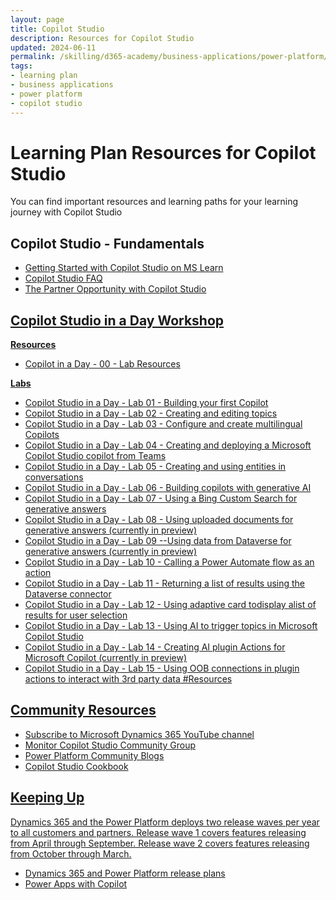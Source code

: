 ```yaml
---
layout: page
title: Copilot Studio
description: Resources for Copilot Studio
updated: 2024-06-11
permalink: /skilling/d365-academy/business-applications/power-platform/copilot-studio
tags:
- learning plan
- business applications
- power platform
- copilot studio
---
```


# Learning Plan Resources for Copilot Studio

You can find important resources and learning paths for your learning journey with Copilot Studio

## Copilot Studio - Fundamentals

* <a href="https://learn.microsoft.com/en-us/microsoft-copilot-studio/fundamentals-what-is-copilot-studio" target="_blank">Getting Started with Copilot Studio on MS Learn
* <a href="https://www.microsoft.com/en-us/microsoft-copilot/microsoft-copilot-studio#FAQ" target="_blank">Copilot Studio FAQ
* <a href="https://cloudpartners.transform.microsoft.com/download?assetname=assets%2FTraining%20Videos%2FModern%20Work%2FThe-Partner-Opportunity-with-Microsoft-Copilot-Studio.mp4" target="_blank">The Partner Opportunity with Copilot Studio

## Copilot Studio in a Day Workshop
**Resources**
* <a href="https://onedrive.live.com/?authkey=%21APx001IEOgY7Sao&id=158B31507335E9B8%2140181&cid=158B31507335E9B8" target="_blank">Copilot in a Day - 00 - Lab Resources
  
**Labs**
* <a href="https://onedrive.live.com/?authkey=%21ALXpGA%2DZ5xsab8U&cid=158B31507335E9B8&id=158B31507335E9B8%2140171&parId=158B31507335E9B8%2140153&o=OneUp" target="_blank">Copilot Studio in a Day - Lab 01 - Building your first Copilot
* <a href="https://onedrive.live.com/?authkey=%21ALXpGA%2DZ5xsab8U&cid=158B31507335E9B8&id=158B31507335E9B8%2140169&parId=158B31507335E9B8%2140153&o=OneUp" target="_blank">Copilot Studio in a Day - Lab 02 - Creating and editing topics
* <a href="https://onedrive.live.com/?authkey=%21ALXpGA%2DZ5xsab8U&cid=158B31507335E9B8&id=158B31507335E9B8%2140170&parId=158B31507335E9B8%2140153&o=OneUp" target="_blank">Copilot Studio in a Day - Lab 03 - Configure and create multilingual Copilots
* <a href="https://onedrive.live.com/?authkey=%21ALXpGA%2DZ5xsab8U&cid=158B31507335E9B8&id=158B31507335E9B8%2140172&parId=158B31507335E9B8%2140153&o=OneUp" target="_blank">Copilot Studio in a Day - Lab 04 - Creating and deploying a Microsoft Copilot Studio copilot from Teams
* <a href="https://onedrive.live.com/?authkey=%21ALXpGA%2DZ5xsab8U&cid=158B31507335E9B8&id=158B31507335E9B8%2140174&parId=158B31507335E9B8%2140153&o=OneUp" target="_blank">Copilot Studio in a Day - Lab 05 - Creating and using entities in conversations
* <a href="https://onedrive.live.com/?authkey=%21ALXpGA%2DZ5xsab8U&cid=158B31507335E9B8&id=158B31507335E9B8%2140173&parId=158B31507335E9B8%2140153&o=OneUp" target="_blank">Copilot Studio in a Day - Lab 06 - Building copilots with generative AI
* <a href="https://onedrive.live.com/?authkey=%21ALXpGA%2DZ5xsab8U&cid=158B31507335E9B8&id=158B31507335E9B8%2140175&parId=158B31507335E9B8%2140153&o=OneUp" target="_blank">Copilot Studio in a Day - Lab 07 - Using a Bing Custom Search for generative answers
* <a href="https://onedrive.live.com/?authkey=%21ALXpGA%2DZ5xsab8U&cid=158B31507335E9B8&id=158B31507335E9B8%2140176&parId=158B31507335E9B8%2140153&o=OneUp" target="_blank">Copilot Studio in a Day - Lab 08 - Using uploaded documents for generative answers (currently in preview)
* <a href="https://onedrive.live.com/?authkey=%21ALXpGA%2DZ5xsab8U&cid=158B31507335E9B8&id=158B31507335E9B8%2140177&parId=158B31507335E9B8%2140153&o=OneUp" target="_blank">Copilot Studio in a Day - Lab 09 --Using data from Dataverse for generative answers (currently in preview)
* <a href="https://onedrive.live.com/?authkey=%21ALXpGA%2DZ5xsab8U&cid=158B31507335E9B8&id=158B31507335E9B8%2140178&parId=158B31507335E9B8%2140153&o=OneUp" target="_blank">Copilot Studio in a Day - Lab 10 - Calling a Power Automate flow as an action 
* <a href="https://onedrive.live.com/?authkey=%21ALXpGA%2DZ5xsab8U&cid=158B31507335E9B8&id=158B31507335E9B8%2140179&parId=158B31507335E9B8%2140153&o=OneUp" target="_blank">Copilot Studio in a Day - Lab 11 - Returning a list of results using the Dataverse connector
* <a href="https://onedrive.live.com/?authkey=%21ALXpGA%2DZ5xsab8U&cid=158B31507335E9B8&id=158B31507335E9B8%2140180&parId=158B31507335E9B8%2140153&o=OneUp" target="_blank">Copilot Studio in a Day - Lab 12 - Using adaptive card todisplay alist of results for user selection 
* <a href="https://onedrive.live.com/?authkey=%21ALXpGA%2DZ5xsab8U&cid=158B31507335E9B8&id=158B31507335E9B8%2140166&parId=158B31507335E9B8%2140153&o=OneUp" target="_blank">Copilot Studio in a Day - Lab 13 - Using AI to trigger topics in Microsoft Copilot Studio 
* <a href="https://onedrive.live.com/?authkey=%21ALXpGA%2DZ5xsab8U&cid=158B31507335E9B8&id=158B31507335E9B8%2140168&parId=158B31507335E9B8%2140153&o=OneUp" target="_blank">Copilot Studio in a Day - Lab 14 - Creating AI plugin Actions for Microsoft Copilot (currently in preview) 
* <a href="https://onedrive.live.com/?authkey=%21ALXpGA%2DZ5xsab8U&cid=158B31507335E9B8&id=158B31507335E9B8%2140167&parId=158B31507335E9B8%2140153&o=OneUp" target="_blank">Copilot Studio in a Day - Lab 15 - Using OOB connections in plugin actions to interact with 3rd party data
#Resources


## Community Resources
* <a href="https://www.youtube.com/@MicrosoftDynamics365/playlists" target="_blank">Subscribe to Microsoft Dynamics 365 YouTube channel
* <a href="https://powerusers.microsoft.com/t5/Copilot-Studio-Community/ct-p/PVACommunity" target="_blank">Monitor Copilot Studio Community Group
* <a href="https://communitypowerplatformprod.powerappsportals.com/blogs/" target="_blank">Power Platform Community Blogs
* <a href="https://powerusers.microsoft.com/t5/Copilot-Studio-Cookbook/bd-p/cs_cookbooks" target="_blank">Copilot Studio Cookbook
  
## Keeping Up 
Dynamics 365 and the Power Platform deploys two release waves per year to all customers and partners. Release wave 1 covers features releasing from April through September.  Release wave 2 covers features releasing from October through March.

* <a href="https://docs.microsoft.com/en-us/dynamics365/release-plans/" target="_blank">Dynamics 365 and Power Platform release plans </a>
* <a href="https://cloudblogs.microsoft.com/powerplatform/2023/03/16/power-platform-is-leading-a-new-era-of-ai-generated-low-code-app-development/" target="_blank">Power Apps with Copilot </a>
